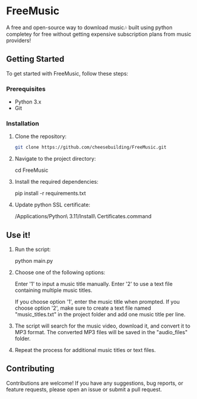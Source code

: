 # FreeMusic
A free and open-source way to download music🎶 built using python completey for free without getting expensive subscription plans from music providers!


## Getting Started

To get started with FreeMusic, follow these steps:

### Prerequisites

- Python 3.x
- Git

### Installation

1. Clone the repository:
   ```bash
   git clone https://github.com/cheesebuilding/FreeMusic.git
2. Navigate to the project directory:

   cd FreeMusic

3. Install the required dependencies:

   pip install -r requirements.txt

   
5. Update python SSL certificate:

   /Applications/Python\ 3.11/Install\ Certificates.command

   
## Use it!

1. Run the script:

   python main.py

2. Choose one of the following options:

   Enter '1' to input a music title manually.
   Enter '2' to use a text file containing multiple music titles.

   If you choose option '1', enter the music title when prompted. If you choose option '2', make sure to create a    text file named "music_titles.txt" in the project folder and add one music title per line.

3. The script will search for the music video, download it, and convert it to MP3 format. The converted MP3 files will be saved in the "audio_files" folder.

4. Repeat the process for additional music titles or text files.

## Contributing
   Contributions are welcome! If you have any suggestions, bug reports, or feature requests, please open an issue or submit a pull request.
      

  

